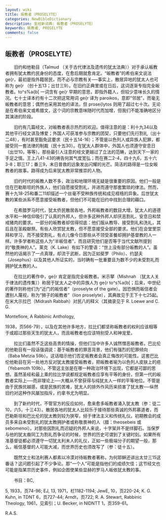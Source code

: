 ```yaml
---
layout: wiki
title: 皈教者（PROSELYTE）
categories: NewBibleDictionary
description: 圣经新词典: 皈教者（PROSELYTE）
keywords: 皈教者, PROSELYTE
comments: false
---
```


## 皈教者（PROSELYTE）

　　旧约和他勒目（Talmud 〔关于古代律法及遗传的犹太法典〕）对于承认皈教者拥有犹太教约民身份的态度，在愈后期就愈肯定。“皈教者”的希伯来文说法 ge{r，最初是指外籍居民，而不必与宗教有关──事实上，散居异地的犹太人也可称为 ge{r （创十五13；出廿三9）。在旧约正典里或在日后，这词逐渐专指完全皈教者。to^s%a{b[ 一词含有 ge{r 早期的意思，即指外籍人，但较少意味长久的情况。七十士译本约有十二次把这常用词 ge{r 译为 paroikos，意即“邻居”，而毫无皈教者的意思；偶然也采用其他的译法，但 prose{lytos 则用了超过七十次。无论是在希伯来文或希腊文，这个词的宗教意味随时代而加增，但我们不能准确地区分其演进的阶段。

　　旧约有几篇经文，对皈教者表示热烈的欢迎。值得注意的是：利十九34以及其他平行经文讲及博爱；外国人可获准参与宗教的团契，只要他们先行割礼（出十二48），有时甚至豁免这要求（民十五14-16）；不管是以色列人或异族人犯罪，都接受同一套法律的制裁（民十五30）。在犹太人群体中，外国人也须遵守安息日（出廿10，等等）。那些最引人注意的经文更越过了立法的范畴，达到天下一家的手足之情。王上八41-43的祷告何其气度宽弘；而在赛二2-4，四十九6，五十六3-8；耶三17；番三9，末日普救的远象发出闪耀的光芒。简洁的路得是一位女皈教者的故事。路得成为后来犹太教非常推崇的人物。

　　旧约时代的皈教人数不多，政治和地理环境无疑是很重要的原因。他们一般是住在巴勒斯坦的外族人，他们自愿接受割礼，并进而遵守那套繁琐的律法。然而，赛十九18-25和番二11却描述一个丝毫不受种族传统和成见桎梏的异象。后世犹太教的某些派系不愿意接受皈教者，但他们不可能在旧约中找到合理的藉口。

　　在希腊罗马时代，犹太侨民散居各地，外邦皈教者的数目大增。犹太人的道德水平和一神信仰吸引了认真的外邦人，但许多这种外邦人却厌恶割礼、安息日和禁戒猪肉的要求。一部分的皈教者却信得彻底：他们服从教导、接受割礼和洗礼，其后且在圣殿献祭。有些人欣赏犹太教，但不愿意接受全部的要求。他们在会堂里崇拜和学习，而不接受割礼，有点儿像今日那些从不领受圣餐却拥护基督教的人一样。许多学者称这些人为“半皈信者”，而且研究他们是否等于当代文献所提到的“敬畏神的人”。莱克（K. Lake）有如下的警语：“世上没有部分皈教的人”。虽然他的话揭示了一点真理，却流于武断，因为正如斐罗（Philo）、约瑟夫（Josephus）以及其他人所证实的，当时确有一批重要且为数不少的未受割礼而拥护犹太教的人。

　　在拉比的著作中，ge{r 肯定是指完全皈教者。米示拏（Mishnah 〔犹太人关于律法的遗传集〕）称居于犹太人之中的异族人为 ge{r to^s%a{b[；后来，中世纪的著作则称他们为“近门的皈信者”（proselyte of the gate）。因恐惧而皈信者会遭别人蔑视，称为“狮子的皈教者”（lion proselyte），其典故见于王下十七25起。在米大示拉巴（Midrash Rabbah）对民八的释义（其摘录见于 R. Loewe and C. G.

Montefiore, A Rabbinic Anthology,

1938，页566-79），以及在其他许多地方，拉比们都坚称皈教者的权利应该相等于或超过那些天生的犹太人，而且皈教者也应该特别受人和神宠爱。

　　拉比们虽然不乏这些高贵的情操，但他们当中许多人诚然憎恶皈教者。巴比伦的他勒目有一段话强调说：基于皈教者的罪恶背景，他们有强烈的犯罪倾向（Baba Metzia 59b）。这话暗示他们否定皈教者会真正悔改的可能性。这套巴比伦他勒目在另一处地方反对犹太教接受皈教者，把皈教者喻为以色列人皮肤上的疮（Yebamoth 109b）。不管这主张是在哪一种政治环境下出现，它都是可鄙的思想。虽然圣经和最上乘的拉比学说都规定皈教者应享有平等的身份，但第一代的皈教者实际上──而非理论上──大概从不曾获得与纯犹太人一样的平等地位。不管是由于民族优越感，或是民族的苦难，犹太人的排外作风历来损害了犹太教──纵然旧约对这种作风屡加指斥，约拿书尤为明显。

　　到了新约时代，不管官方的反应如何，愈来愈多皈教者涌入犹太教（参：徒二10，六5，十三43）。散居各地的犹太人比较乐于接待那些真诚的外邦慕道者，而巴勒斯坦和巴比伦的犹太教则较为狭窄，倾于律法主义和传统礼仪。初期教会的成员多来自未受割礼的犹太教拥护者或称敬畏神的人（腊：theosebeis 或 sebomenoi）。对那些因割礼而迟疑的外邦人来说，十字架并不是绊脚石。当保罗与他的犹太裔同工为割礼而争论的时候，世界的历史可谓到了关键时刻。如果所有准基督徒都必须遵守一切犹太利未人的礼仪，正如一些极端分子的期望一般，那么，皈信基督的人可能大减，而世界历史也须改写了（参：徒十五）。

　　既然文士和法利赛人都素以冷漠对待皈教者著称，为何耶稣还讲出太廿三15这番话？这问题引起了不少争论。那“一个人”可能是指他们的成绩欠佳；这节经文也可能是指某宗历史事件，例如企图使某些显赫的罗马人皈依犹太教的事。

　　书目：BC,

5, 1933，页74-96; EJ, 13, 1971，栏1182-1194; JewE, 10，页220-24; K. G. Kuhn, in TDNT 6，页727-44; Arndt，页722; R. A. Stewart, Rabbinic Theology, 1961，见索引；U. Becker, in NIDNTT 1，页359-61。

R.A.S.








